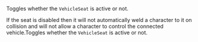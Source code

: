 Toggles whether the `VehicleSeat` is active or not.

If the seat is disabled then it will not automatically weld a character to it on collision and will not allow a character to control the connected vehicle.Toggles whether the `VehicleSeat` is active or not.